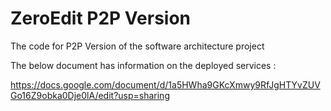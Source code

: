 # ZeroEdit P2P Version

The code for P2P Version of the software architecture project

The below document has information on the deployed services : 

https://docs.google.com/document/d/1a5HWha9GKcXmwy9RfJgHTYvZUVGo16Z9obka0Dje0lA/edit?usp=sharing
